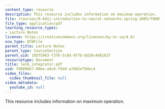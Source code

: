 ```yaml
---
content_type: resource
description: This resource includes information on maximum operation.
file: /courses/9-641j-introduction-to-neural-networks-spring-2005/f9809bb709eea9c6f5b9a7dd2e79dec4_lec6_integrator.pdf
file_type: application/pdf
learning_resource_types:
- Lecture Notes
license: https://creativecommons.org/licenses/by-nc-sa/4.0/
ocw_type: OCWFile
parent_title: Lecture Notes
parent_type: CourseSection
parent_uid: 195f5963-f3f6-5c0d-977b-8d26c4481637
resourcetype: Document
title: lec6_integrator.pdf
uid: f9809bb7-09ee-a9c6-f5b9-a7dd2e79dec4
video_files:
  video_thumbnail_file: null
video_metadata:
  youtube_id: null
---
```

This resource includes information on maximum operation.